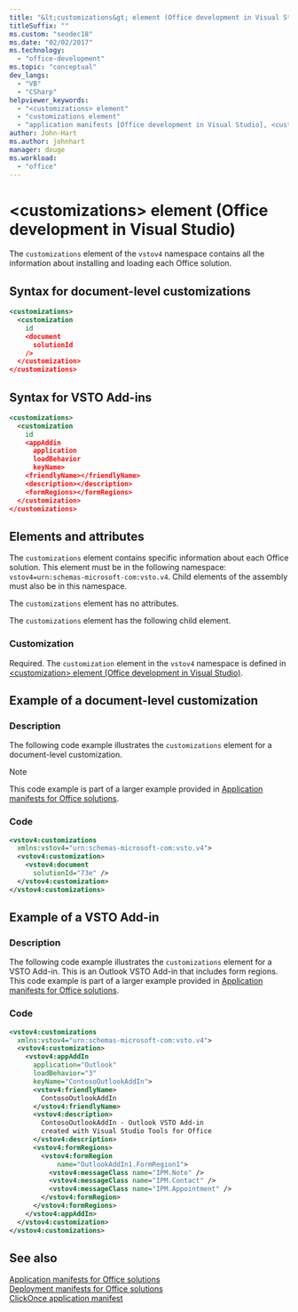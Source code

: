 ```yaml
---
title: "&lt;customizations&gt; element (Office development in Visual Studio)"
titleSuffix: ""
ms.custom: "seodec18"
ms.date: "02/02/2017"
ms.technology: 
  - "office-development"
ms.topic: "conceptual"
dev_langs: 
  - "VB"
  - "CSharp"
helpviewer_keywords: 
  - "<customizations> element"
  - "customizations element"
  - "application manifests [Office development in Visual Studio], <customizations> element"
author: John-Hart
ms.author: johnhart
manager: douge
ms.workload: 
  - "office"
---
```

# &lt;customizations&gt; element (Office development in Visual Studio)
  The `customizations` element of the `vstov4` namespace contains all the information about installing and loading each Office solution.  
  
## Syntax for document-level customizations  
  
```xml
<customizations>  
  <customization  
    id  
    <document  
      solutionId  
    />  
  </customization>  
</customizations>  
```  
  
## Syntax for VSTO Add-ins  
  
```xml
<customizations>  
  <customization  
    id  
    <appAddin  
      application  
      loadBehavior  
      keyName>  
    <friendlyName></friendlyName>  
    <description></description>  
    <formRegions></formRegions>  
  </customization>  
</customizations>  
```  
  
## Elements and attributes  
 The `customizations` element contains specific information about each Office solution. This element must be in the following namespace: `vstov4=urn:schemas-microsoft-com:vsto.v4`. Child elements of the assembly must also be in this namespace.  
  
 The `customizations` element has no attributes.  
  
 The `customizations` element has the following child element.  
  
### Customization  
 Required. The `customization` element in the `vstov4` namespace is defined in [&#60;customization&#62; element &#40;Office development in Visual Studio&#41;](../vsto/customization-element-office-development-in-visual-studio.md).  
  
## Example of a document-level customization  
  
### Description  
 The following code example illustrates the `customizations` element for a document-level customization.  
  
> [!NOTE]  
>  This code example is part of a larger example provided in [Application manifests for Office solutions](../vsto/application-manifests-for-office-solutions.md).  
  
### Code  
  
```xml
<vstov4:customizations   
  xmlns:vstov4="urn:schemas-microsoft-com:vsto.v4">  
  <vstov4:customization>  
    <vstov4:document   
      solutionId="73e" />  
  </vstov4:customization>  
</vstov4:customizations>  
```  
  
## Example of a VSTO Add-in  
  
### Description  
 The following code example illustrates the `customizations` element for a VSTO Add-in. This is an Outlook VSTO Add-in that includes form regions. This code example is part of a larger example provided in [Application manifests for Office solutions](../vsto/application-manifests-for-office-solutions.md).  
  
### Code  
  
```xml
<vstov4:customizations   
  xmlns:vstov4="urn:schemas-microsoft-com:vsto.v4">  
  <vstov4:customization>  
    <vstov4:appAddIn   
      application="Outlook"   
      loadBehavior="3"   
      keyName="ContosoOutlookAddIn">  
      <vstov4:friendlyName>  
        ContosoOutlookAddIn  
      </vstov4:friendlyName>  
      <vstov4:description>  
        ContosoOutlookAddIn - Outlook VSTO Add-in   
        created with Visual Studio Tools for Office  
      </vstov4:description>  
      <vstov4:formRegions>  
        <vstov4:formRegion  
            name="OutlookAddIn1.FormRegion1">  
          <vstov4:messageClass name="IPM.Note" />  
          <vstov4:messageClass name="IPM.Contact" />  
          <vstov4:messageClass name="IPM.Appointment" />  
        </vstov4:formRegion>  
      </vstov4:formRegions>  
    </vstov4:appAddIn>  
  </vstov4:customization>  
</vstov4:customizations>  
```  
  
## See also  
 [Application manifests for Office solutions](../vsto/application-manifests-for-office-solutions.md)   
 [Deployment manifests for Office solutions](../vsto/deployment-manifests-for-office-solutions.md)   
 [ClickOnce application manifest](/visualstudio/deployment/clickonce-application-manifest)  
  
  
